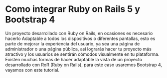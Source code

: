 # Como integrar Ruby on Rails 5 y Bootstrap 4
Un proyecto desarrollado con Ruby on Rails, en ocasiones es necesario hacerlo Adaptable a todos los dispositivos o diferentes pantallas, esto es parte de mejorar la experiencia del usuario, ya sea una página de administrador o una página pública, así lograrás hacer tu proyecto más atractivo y los usuarios se sentirán cómodos visualmente en tu plataforma. Existen muchas formas de hacer adaptable la vista de un proyecto desarrollado con RoR (Ruby on Rails), para este caso usaremos Bootstrap 4, vayamos con este tutorial.
